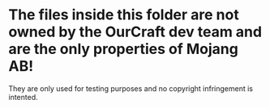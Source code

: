 The files inside this folder are not owned by the OurCraft dev team and are the only properties of Mojang AB!
===================

They are only used for testing purposes and no copyright infringement is intented.